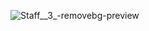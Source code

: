 
![Staff__3_-removebg-preview](https://user-images.githubusercontent.com/93647715/225208915-5fdd7be1-cabe-4eda-9778-c8cd16b55972.png)
